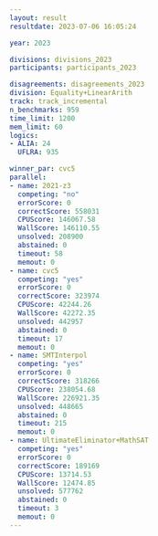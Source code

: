 ```yaml
---
layout: result
resultdate: 2023-07-06 16:05:24

year: 2023

divisions: divisions_2023
participants: participants_2023

disagreements: disagreements_2023
division: Equality+LinearArith
track: track_incremental
n_benchmarks: 959
time_limit: 1200
mem_limit: 60
logics:
- ALIA: 24
  UFLRA: 935

winner_par: cvc5
parallel:
- name: 2021-z3
  competing: "no"
  errorScore: 0
  correctScore: 558031
  CPUScore: 146067.58
  WallScore: 146110.55
  unsolved: 208900
  abstained: 0
  timeout: 58
  memout: 0
- name: cvc5
  competing: "yes"
  errorScore: 0
  correctScore: 323974
  CPUScore: 42244.26
  WallScore: 42272.35
  unsolved: 442957
  abstained: 0
  timeout: 17
  memout: 0
- name: SMTInterpol
  competing: "yes"
  errorScore: 0
  correctScore: 318266
  CPUScore: 238054.68
  WallScore: 226921.35
  unsolved: 448665
  abstained: 0
  timeout: 215
  memout: 0
- name: UltimateEliminator+MathSAT
  competing: "yes"
  errorScore: 0
  correctScore: 189169
  CPUScore: 13714.53
  WallScore: 12474.85
  unsolved: 577762
  abstained: 0
  timeout: 3
  memout: 0
---
```

